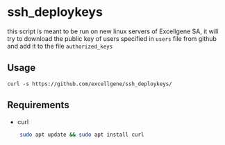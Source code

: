 # ssh_deploykeys

this script is meant to be run on new linux servers of Excellgene SA, it will try to download the public key of users specified in `users` file from github and add it to the file `authorized_keys` 

## Usage

    curl -s https://github.com/excellgene/ssh_deploykeys/


## Requirements

* curl 

```bash
    sudo apt update && sudo apt install curl
```